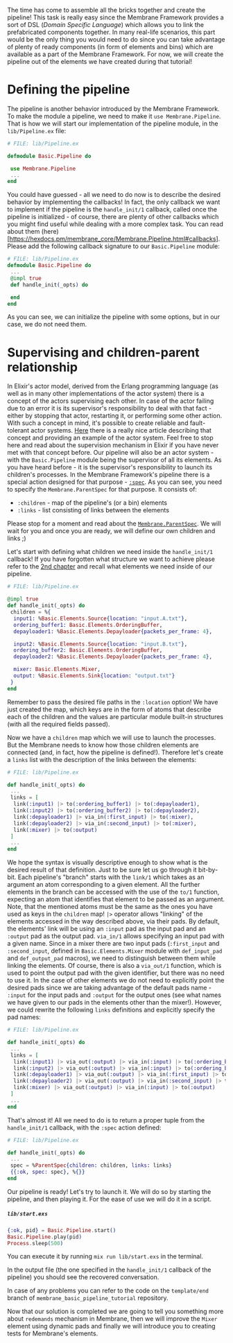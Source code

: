 The time has come to assemble all the bricks together and create the pipeline!
This task is really easy since the Membrane Framework provides a sort of DSL (*Domain Specific Language*) which allows you to link the prefabricated components together.
In many real-life scenarios, this part would be the only thing you would need to do since you can take advantage of plenty of ready components (in form of elements and bins) which are available as a part of the Membrane Framework. For now, we will create the pipeline out of the elements we have created during that tutorial!
# Defining the pipeline
The pipeline is another behavior introduced by the Membrane Framework. To make the module a pipeline, we need to make it `use Membrane.Pipeline`. That is how we will start our implementation of the pipeline module, in the `lib/Pipeline.ex` file:
```Elixir
# FILE: lib/Pipeline.ex

defmodule Basic.Pipeline do

 use Membrane.Pipeline
 ...
end
```

You could have guessed - all we need to do now is to describe the desired behavior by implementing the callbacks! In fact, the only callback we want to implement if the pipeline is the `handle_init/1` callback, called once the pipeline is initialized - of course, there are plenty of other callbacks which you might find useful while dealing with a more complex task. You can read about them (here)[https://hexdocs.pm/membrane_core/Membrane.Pipeline.html#callbacks].
Please add the following callback signature to our `Basic.Pipeline` module:
```Elixir
# FILE: lib/Pipeline.ex
defmodule Basic.Pipeline do
 ... 
 @impl true
 def handle_init(_opts) do

 end
end

```
As you can see, we can initialize the pipeline with some options, but in our case, we do not need them.

# Supervising and children-parent relationship
In Elixir's actor model, derived from the Erlang programming language (as well as in many other implementations of the actor system) there is a concept of the actors supervising each other. 
In case of the actor failing due to an error it is its supervisor's responsibility to deal with that fact - either by stopping that actor, restarting it, or performing some other action.
With such a concept in mind, it's possible to create reliable and fault-tolerant actor systems.
[Here](https://blog.appsignal.com/2021/08/23/using-supervisors-to-organize-your-elixir-application.html) there is a really nice article describing that concept and providing an example of the actor system. Feel free to stop here and read about the supervision mechanism in Elixir if you have never met with that concept before.
Our pipeline will also be an actor system - with the `Basic.Pipeline` module being the supervisor of all its elements.
As you have heard before - it is the supervisor's responsibility to launch its children's processes. 
In the Membrane Framework's pipeline there is a special action designed for that purpose - [`:spec`](https://hexdocs.pm/membrane_core/Membrane.Pipeline.Action.html#t:spec_t/0). 
As you can see, you need to specify the `Membrane.ParentSpec` for that purpose.
It consists of:
+ `:children` - map of the pipeline's (or a bin) elements
+ `:links` - list consisting of links between the elements

Please stop for a moment and read about the [`Membrane.ParentSpec`](https://hexdocs.pm/membrane_core/Membrane.ParentSpec.html). 
We will wait for you and once you are ready, we will define our own children and links ;)

Let's start with defining what children we need inside the `handle_init/1` callback! If you have forgotten what structure we want to achieve please refer to the [2nd chapter](02.0_SystemArchitecture.md) and recall what elements we need inside of our pipeline.
```Elixir
# FILE: lib/Pipeline.ex

@impl true
def handle_init(_opts) do
 children = %{
  input1: %Basic.Elements.Source{location: "input.A.txt"},
  ordering_buffer1: Basic.Elements.OrderingBuffer,
  depayloader1: %Basic.Elements.Depayloader{packets_per_frame: 4},

  input2: %Basic.Elements.Source{location: "input.B.txt"},
  ordering_buffer2: Basic.Elements.OrderingBuffer,
  depayloader2: %Basic.Elements.Depayloader{packets_per_frame: 4},

  mixer: Basic.Elements.Mixer,
  output: %Basic.Elements.Sink{location: "output.txt"}
 }
end
```
Remember to pass the desired file paths in the `:location` option!
We have just created the map, which keys are in the form of atoms that describe each of the children and the values are particular module built-in structures (with all the required fields passed).

Now we have a `children` map which we will use to launch the processes. But the Membrane needs to know how those children elements are connected (and, in fact, how the pipeline is defined!). Therefore let's create a `links` list with the description of the links between the elements:
```Elixir
# FILE: lib/Pipeline.ex

def handle_init(_opts) do
 ...
 links = [
  link(:input1) |> to(:ordering_buffer1) |> to(:depayloader1),
  link(:input2) |> to(:ordering_buffer2) |> to(:depayloader2),
  link(:depayloader1) |> via_in(:first_input) |> to(:mixer),
  link(:depayloader2) |> via_in(:second_input) |> to(:mixer),
  link(:mixer) |> to(:output)
 ]
 ...
end
```
We hope the syntax is visually descriptive enough to show what is the desired result of that definition.  Just to be sure let us go through it bit-by-bit.
Each pipeline's "branch" starts with the `link/1` which takes as an argument an atom corresponding to a given element. All the further elements in the branch can be accessed with the use of the `to/1` function, expecting an atom that identifies that element to be passed as an argument. Note, that the mentioned atoms must be the same as the ones you have used as keys in the `children` map!
`|>` operator allows "linking" of the elements accessed in the way described above, via their pads. By default, the elements' link will be using an `:input` pad as the input pad and an `:output` pad as the output pad.
`via_in/1` allows specifying an input pad with a given name. Since in a mixer there are two input pads (`:first_input` and `:second_input`, defined in `Basic.Elements.Mixer` module with `def_input_pad` and `def_output_pad` macros), we need to distinguish between them while linking the elements. 
Of course, there is also a `via_out/1` function, which is used to point the output pad with the given identifier, but there was no need to use it. 
In the case of other elements we do not need to explicitly point the desired pads since we are taking advantage of the default pads name - `:input` for the input pads and `:output` for the output ones (see what names we have given to our pads in the elements other than the mixer!). However, we could rewrite the following `links` definitions and explicitly specify the pad names:
```Elixir
# FILE: lib/Pipeline.ex

def handle_init(_opts) do
 ...
 links = [
  link(:input1) |> via_out(:output) |> via_in(:input) |> to(:ordering_buffer1) |> via_out(:output) |> via_in(:input) |> to(:depayloader1),
  link(:input2) |> via_out(:output) |> via_in(:input) |> to(:ordering_buffer2) |> via_out(:output) |> via_in(:input) |>to(:depayloader2),
  link(:depayloader1) |> via_out(:output) |> via_in(:first_input) |> to(:mixer),
  link(:depayloader2) |> via_out(:output) |> via_in(:second_input) |> to(:mixer),
  link(:mixer) |> via_out(:output) |> via_in(:input) |> to(:output)
 ]
 ...
end
```

That's almost it! All we need to do is to return a proper tuple from the `handle_init/1` callback, with the `:spec` action defined:
```Elixir
# FILE: lib/Pipeline.ex

def handle_init(_opts) do
 ...
 spec = %ParentSpec{children: children, links: links}
 {{:ok, spec: spec}, %{}}
end
```

Our pipeline is ready! Let's try to launch it.
We will do so by starting the pipeline, and then playing it. For the ease of use we will do it in a script.
##### `lib/start.exs`
```Elixir
{:ok, pid} = Basic.Pipeline.start()
Basic.Pipeline.play(pid)
Process.sleep(500)
```

You can execute it by running ```mix run lib/start.exs``` in the terminal.

In the output file (the one specified in the `handle_init/1` callback of the pipeline) you should see the recovered conversation.

In case of any problems you can refer to the code on the `template/end` branch of `membrane_basic_pipeline_tutorial` repository.

Now that our solution is completed we are going to tell you something more about `redemands` mechanism in Membrane, then we will improve the `Mixer` element using dynamic pads and finally we will introduce you to creating tests for Membrane's elements.